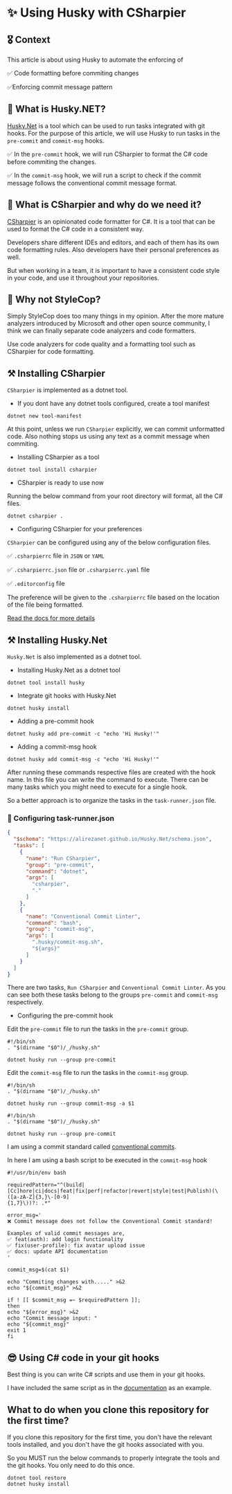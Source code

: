 ﻿# :sparkles: Using Husky with CSharpier

## :medal_military: Context
This article is about using Husky to automate the enforcing of

:white_check_mark: Code formatting before commiting changes

:white_check_mark:Enforcing commit message pattern

## :raising_hand: What is Husky.NET?

[Husky.Net](https://alirezanet.github.io/Husky.Net/guide/#features) is a tool which can be used to run tasks integrated with git hooks.
For the purpose of this article, we will use Husky to run tasks in the `pre-commit` and `commit-msg` hooks.

:white_check_mark: In the `pre-commit` hook, we will run CSharpier to format the C# code before commiting the changes.

:white_check_mark: In the `commit-msg` hook, we will run a script to check if the commit message follows the conventional 
commit message format.

## :raising_hand: What is CSharpier and why do we need it?

[CSharpier](https://csharpier.com/docs/About) is an opinionated code formatter for C#.
It is a tool that can be used to format the C# code in a consistent way.

Developers share different IDEs and editors, and each of them has its own code formatting rules.
Also developers have their personal preferences as well.

But when working in a team, it is important to have a consistent code style in your code, and use it throughout
your repositories.

## :thinking: Why not StyleCop?
Simply StyleCop does too many things in my opinion.
After the more mature analyzers introduced by Microsoft and other open source community, I think 
we can finally separate code analyzers and code formatters.

Use code analyzers for code quality and a formatting tool such as CSharpier for code formatting.

## :hammer_and_pick: Installing CSharpier

`CSharpier` is implemented as a dotnet tool.

* If you dont have any dotnet tools configured, create a tool manifest

`dotnet new tool-manifest`

At this point, unless we run `CSharpier` explicitly, we can commit unformatted code.
Also nothing stops us using any text as a commit message when commiting.

* Installing CSharpier as a tool

`dotnet tool install csharpier`

* CSharpier is ready to use now

Running the below command from your root directory will format, all the C# files.

`dotnet csharpier .`

* Configuring CSharpier for your preferences

`CSharpier` can be configured using any of the below configuration files.

:white_check_mark: `.csharpierrc` file in `JSON` or `YAML`

:white_check_mark: `.csharpierrc.json` file or `.csharpierrc.yaml` file

:white_check_mark: `.editorconfig` file

The preference will be given to the `.csharpierrc` file based on the location of the file being formatted.

[Read the docs for more details](https://csharpier.com/docs/Configuration)

## :hammer_and_pick: Installing Husky.Net

`Husky.Net` is also implemented as a dotnet tool.

* Installing Husky.Net as a dotnet tool

`dotnet tool install husky`

* Integrate git hooks with Husky.Net

`dotnet husky install`

* Adding a pre-commit hook

`dotnet husky add pre-commit -c "echo 'Hi Husky!'"`

* Adding a commit-msg hook

`dotnet husky add commit-msg -c "echo 'Hi Husky!'"`

After running these commands respective files are created with the hook name.
In this file you can write the command to execute.
There can be many tasks which you might need to execute for a single hook.

So a better approach is to organize the tasks in the `task-runner.json` file.

### :abacus: Configuring task-runner.json

```json
{
  "$schema": "https://alirezanet.github.io/Husky.Net/schema.json",
  "tasks": [
    {
      "name": "Run CSharpier",
      "group": "pre-commit",
      "command": "dotnet",
      "args": [
        "csharpier",
        "."
      ]
    },
    {
      "name": "Conventional Commit Linter",
      "command": "bash",
      "group": "commit-msg",
      "args": [
        ".husky/commit-msg.sh",
        "${args}"
      ]
    }
  ]
}
```

There are two tasks, `Run CSharpier` and `Conventional Commit Linter`.
As you can see both these tasks belong to the groups `pre-commit` and `commit-msg` respectively.

* Configuring the pre-commit hook

Edit the `pre-commit` file to run the tasks in the `pre-commit` group.

```shell
#!/bin/sh
. "$(dirname "$0")/_/husky.sh"

dotnet husky run --group pre-commit
```

Edit the `commit-msg` file to run the tasks in the `commit-msg` group.

```shell
#!/bin/sh
. "$(dirname "$0")/_/husky.sh"

dotnet husky run --group commit-msg -a $1
```

```shell
#!/bin/sh
. "$(dirname "$0")/_/husky.sh"

dotnet husky run --group pre-commit
```

I am using a commit standard called [conventional commits](https://www.conventionalcommits.org/en/v1.0.0/).

In here I am using a bash script to be executed in the `commit-msg` hook

```shell
#!/usr/bin/env bash

requiredPattern="^(build|[Cc]hore|ci|docs|feat|fix|perf|refactor|revert|style|test|Publish)(\([a-zA-Z]{3,}\-[0-9]
{1,7}\))?: .*"

error_msg='
❌ Commit message does not follow the Conventional Commit standard!

Examples of valid commit messages are,
✅ feat(auth): add login functionality
✅ fix(user-profile): fix avatar upload issue
✅ docs: update API documentation
'

commit_msg=$(cat $1)

echo "Commiting changes with....." >&2
echo "${commit_msg}" >&2

if ! [[ $commit_msg =~ $requiredPattern ]];
then
echo "${error_msg}" >&2
echo "Commit message input: "
echo "${commit_msg}"
exit 1
fi
```

## :sunglasses: Using C# code in your git hooks

Best thing is you can write C# scripts and use them in your git hooks.

I have included the same script as in the [documentation](https://alirezanet.github.io/Husky.Net/guide/csharp-script.html)
 as an example.

## What to do when you clone this repository for the first time?

If you clone this repository for the first time, you don't have the relevant tools installed,
and you don't have the git hooks associated with you.

So you MUST run the below commands to properly integrate the tools and the git hooks.
You only need to do this once.

```shell
dotnet tool restore
dotnet husky install
```
